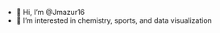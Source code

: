 - 👋 Hi, I’m @Jmazur16
- 👀 I’m interested in chemistry, sports, and data visualization


<!---
Jmazur16/Jmazur16 is a ✨ special ✨ repository because its `README.md` (this file) appears on your GitHub profile.
You can click the Preview link to take a look at your changes.
--->
